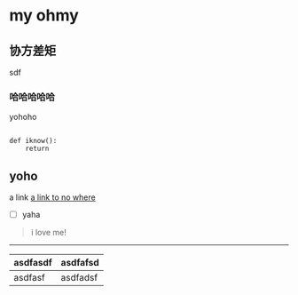 # my ohmy

## 协方差矩
sdf


### 哈哈哈哈哈


yohoho 
```

def iknow():
    return
```

yoho
---

a link [a link to no where](www.google.com)

- [ ] yaha

> i love me!
----

|asdfasdf|asdfafsd|
|---|---|
|asdfasf|asdfadsf|